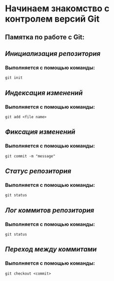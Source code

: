# Начинаем знакомство с контролем версий Git

## Памятка по работе с Git:

## *Инициализация репозитория*

### Выполняется с помощью команды:
```
git init
```
## *Индексация изменений*

### Выполняется с помощью команды:
```
git add <file name>
```
## *Фиксация изменений*

### Выполняется с помощью команды:
```
git commit -m "message"
```
## *Статус репозитория*

### Выполняется с помощью команды:
```
git status
```
## *Лог коммитов репозитория*

### Выполняется с помощью команды:
```
git status
```
## *Переход между коммитами*

### Выполняется с помощью команды:
```
git checkout <commit>
```
